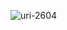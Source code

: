 ![uri-2604](https://user-images.githubusercontent.com/62181222/99339953-4365ce80-28b1-11eb-99da-de13e66d3d17.png)
